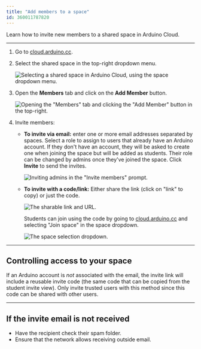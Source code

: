 ```yaml
---
title: "Add members to a space"
id: 360011787820
---
```


Learn how to invite new members to a shared space in Arduino Cloud.

---

1. Go to [cloud.arduino.cc](https://cloud.arduino.cc/).

2. Select the shared space in the top-right dropdown menu.

   ![Selecting a shared space in Arduino Cloud, using the space dropdown menu.](img/cloud-space-dropdown-shared.png)

3. Open the **Members** tab and click on the **Add Member** button.

   ![Opening the "Members" tab and clicking the "Add Member" button in the top-right.](img/cloud-space-members-add.png)

4. Invite members:

   * **To invite via email:** enter one or more email addresses separated by spaces. Select a role to assign to users that already have an Arduino account. If they don't have an account, they will be asked to create one when joining the space but will be added as students. Their role can be changed by admins once they've joined the space. Click **Invite** to send the invites.

     ![Inviting admins in the "Invite members" prompt.](img/invite-members.png)

   * **To invite with a code/link:** Either share the link (click on "link" to copy) or just the code.

     ![The sharable link and URL.](img/invite-code.png)

     Students can join using the code by going to [cloud.arduino.cc](https://cloud.arduino.cc/) and selecting "Join space" in the space dropdown.

     ![The space selection dropdown.](img/dropdown-join-space.png)

---

<a id="access"></a>

## Controlling access to your space

If an Arduino account is _not_ associated with the email, the invite link will include a reusable invite code (the same code that can be copied from the student invite view). Only invite trusted users with this method since this code can be shared with other users.

---

## If the invite email is not received

* Have the recipient check their spam folder.
* Ensure that the network allows receiving outside email.
